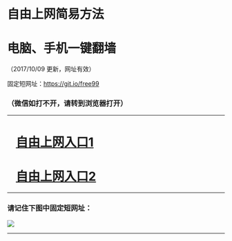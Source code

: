 ﻿# 自由上网简易方法

# 电脑、手机一键翻墙

（2017/10/09 更新，网址有效）

固定短网址：https://git.io/free99

### （微信如打不开，请转到浏览器打开）


***





# &nbsp;&nbsp; <a href="http://ft300581083.fwq-tz-1001.info/fwqtz01.html?t=100900118222 " target="_blank">自由上网入口1</a>
# &nbsp;&nbsp; <a href="http://ft1087931446.fwq-tz-1002.info/fwqtz02.html?t=100900112273 " target="_blank">自由上网入口2</a>
***

### 请记住下图中固定短网址：

<img src="https://s3-us-west-2.amazonaws.com/fwq-1001/yjfq-20170905okok.png" /> 


***

